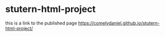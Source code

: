 # stutern-html-project
this is a link to the published page https://comelydaniel.github.io/stutern-html-project/
